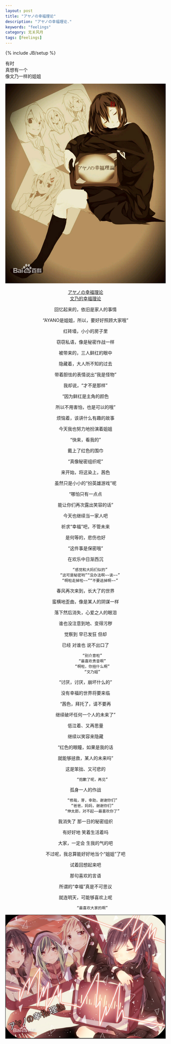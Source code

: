 ```yaml
---
layout: post
title: "アヤノの幸福理论"
description: "アヤノの幸福理论."
keywords: "feelings"
category: 无关风月
tags: [Feelings]
---
```

{% include JB/setup %}

有时  
真想有一个  
像文乃一样的姐姐  

![文乃的幸福理论](/assets/images/2014/01/wennai2.jpg)

<!-- more -->

<center>

[アヤノの幸福理论  
文乃的幸福理论](http://www.bilibili.tv/video/av552064/)  


回忆起来的，依旧是家人的事情

“AYANO是姐姐，所以，要好好照顾大家哦”

红砖墙，小小的房子里

窃窃私语，像是秘密作战一样

被带来的，三人鲜红的眼中

隐藏着，大人所不知的过去

带着胆怯的表情说出“我是怪物”

我却说，“才不是那样”

“因为鲜红是主角的颜色

所以不用害怕，也是可以的哦”

烦恼着，该讲什么有趣的故事

今天我也努力地扮演着姐姐

“快来，看我的”

戴上了红色的围巾

“真像秘密组织呢”

来开始，将这染上，茜色

虽然只是小小的“扮英雄游戏”呢

“哪怕只有一点点

能让你们再次露出笑容的话”

今天也继续当一家人吧

祈求“幸福”吧，不管未来

是何等的，悲伤也好

“这件事是保密哦”

在欢乐中日渐西沉



		“感觉和大妈们似的”
		“这可是秘密哟”“没办法啊~~诶~~”
		“啊啦走掉啦~~”“不要逃掉啊~~”


春风再次来到，长大了的世界

蛮横地歪曲，像是某人的阴谋一样

落下然后消失，心爱之人的眼泪

谁也没注意到地、变得污秽

觉察到 早已发狂 但却

已经 对谁也 说不出口了

          “别介意啦”
          “最喜欢贵音啊”
          “啊啦，你扭什么啊”
          “文乃姐”

“讨厌，讨厌，崩坏什么的”

没有幸福的世界将要来临

“茜色，拜托了，请不要再

继续破坏任何一个人的未来了”

低泣着、又再思量

继续以笑容来隐藏

“红色的眼瞳，如果是我的话

就能够拯救，某人的未来吗”

这是笨拙、又可悲的

          “抱歉了呢，再见”

孤身一人的作战

          “修哉，芽，幸助，谢谢你们”
          “爸爸，妈妈，谢谢你们”
          “伸太郎，对不起——最喜欢你了”

我消失了
那一日的秘密组织

有好好地
笑着生活着吗

大家，一定会
生我的气的吧

不过呢，我总算能好好地当个“姐姐”了吧

试着回想起来吧

那句喜欢的言语

所谓的“幸福”真是不可思议

就连明天，可能够喜欢上呢

          “最喜欢大家的啊”

</center>

![文乃的幸福理论](/assets/images/2014/01/wennai1.jpg)


